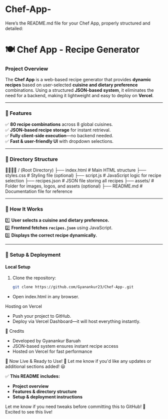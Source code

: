 # Chef-App-
Here’s the README.md file for your Chef App, properly structured and detailed:
# 🍽 Chef App - Recipe Generator

### **Project Overview**
The **Chef App** is a web-based recipe generator that provides **dynamic recipes** based on user-selected **cuisine and dietary preference** combinations. Using a structured **JSON-based system**, it eliminates the need for a backend, making it lightweight and easy to deploy on **Vercel**.

---

### **🔹 Features**
✅ **80 recipe combinations** across 8 global cuisines.  
✅ **JSON-based recipe storage** for instant retrieval.  
✅ **Fully client-side execution**—no backend needed.  
✅ **Fast & user-friendly UI** with dropdown selections.  

---

### **📂 Directory Structure**


/ (Root Directory) ├── index.html         # Main HTML structure ├── styles.css         # Styling file (optional) ├── script.js          # JavaScript logic for recipe selection ├── recipes.json       # JSON file storing all recipes ├── assets/            # Folder for images, logos, and assets (optional) ├── README.md          # Documentation file for reference

---

### **🔧 How It Works**
1️⃣ **User selects a cuisine and dietary preference.**  
2️⃣ **Frontend fetches `recipes.json`** using JavaScript.  
3️⃣ **Displays the correct recipe dynamically.**  

---

### **🚀 Setup & Deployment**
#### **Local Setup**
1. Clone the repository:
   ```bash
   git clone https://github.com/Gyanankur23/Chef-App-.git


- Open index.html in any browser.

Hosting on Vercel
- Push your project to GitHub.
- Deploy via Vercel Dashboard—it will host everything instantly.


📜 Credits
- Developed by Gyanankur Baruah
- JSON-based system ensures instant recipe access
- Hosted on Vercel for fast performance


🎉 Now Live & Ready to Use! 🚀
Let me know if you'd like any updates or additional sections added! 😃

✅ **This README includes:**  
- **Project overview**  
- **Features & directory structure**  
- **Setup & deployment instructions**  

Let me know if you need tweaks before committing this to GitHub! 🚀  
Excited to see this live!


